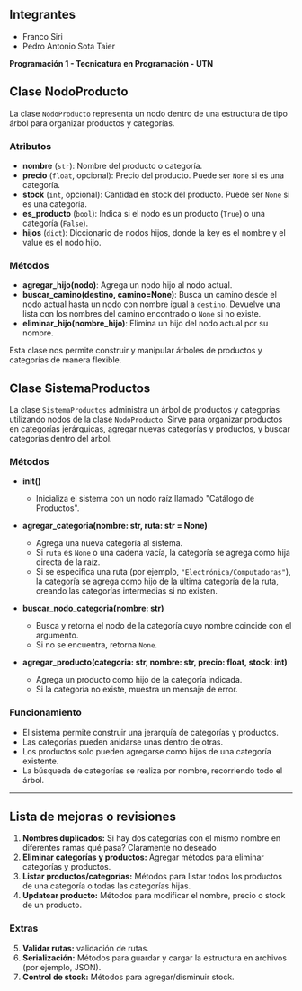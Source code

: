 ## Integrantes

- Franco Siri
- Pedro Antonio Sota Taier

**Programación 1 - Tecnicatura en Programación - UTN**

## Clase NodoProducto

La clase `NodoProducto` representa un nodo dentro de una estructura de tipo árbol para organizar productos y categorías.

### Atributos

- **nombre** (`str`): Nombre del producto o categoría.
- **precio** (`float`, opcional): Precio del producto. Puede ser `None` si es una categoría.
- **stock** (`int`, opcional): Cantidad en stock del producto. Puede ser `None` si es una categoría.
- **es_producto** (`bool`): Indica si el nodo es un producto (`True`) o una categoría (`False`).
- **hijos** (`dict`): Diccionario de nodos hijos, donde la key es el nombre y el value es el nodo hijo.

### Métodos

- **agregar_hijo(nodo)**: Agrega un nodo hijo al nodo actual.
- **buscar_camino(destino, camino=None)**: Busca un camino desde el nodo actual hasta un nodo con nombre igual a `destino`. Devuelve una lista con los nombres del camino encontrado o `None` si no existe.
- **eliminar_hijo(nombre_hijo)**: Elimina un hijo del nodo actual por su nombre.

Esta clase nos permite construir y manipular árboles de productos y categorías de manera flexible.

## Clase SistemaProductos

La clase `SistemaProductos` administra un árbol de productos y categorías utilizando nodos de la clase `NodoProducto`. Sirve para organizar productos en categorías jerárquicas, agregar nuevas categorías y productos, y buscar categorías dentro del árbol.

### Métodos

- **__init__()**
  - Inicializa el sistema con un nodo raíz llamado "Catálogo de Productos".

- **agregar_categoria(nombre: str, ruta: str = None)**
  - Agrega una nueva categoría al sistema.
  - Si `ruta` es `None` o una cadena vacía, la categoría se agrega como hija directa de la raíz.
  - Si se especifica una ruta (por ejemplo, `"Electrónica/Computadoras"`), la categoría se agrega como hijo de la última categoría de la ruta, creando las categorías intermedias si no existen.

- **buscar_nodo_categoria(nombre: str)**
  - Busca y retorna el nodo de la categoría cuyo nombre coincide con el argumento.
  - Si no se encuentra, retorna `None`.

- **agregar_producto(categoria: str, nombre: str, precio: float, stock: int)**
  - Agrega un producto como hijo de la categoría indicada.
  - Si la categoría no existe, muestra un mensaje de error.

### Funcionamiento

- El sistema permite construir una jerarquía de categorías y productos.
- Las categorías pueden anidarse unas dentro de otras.
- Los productos solo pueden agregarse como hijos de una categoría existente.
- La búsqueda de categorías se realiza por nombre, recorriendo todo el árbol.

---

## Lista de mejoras o revisiones

1. **Nombres duplicados:** Si hay dos categorías con el mismo nombre en diferentes ramas qué pasa? Claramente no deseado
2. **Eliminar categorías y productos:** Agregar métodos para eliminar categorías y productos.
3. **Listar productos/categorías:** Métodos para listar todos los productos de una categoría o todas las categorías hijas.
4. **Updatear producto:** Métodos para modificar el nombre, precio o stock de un producto.

### Extras
5. **Validar rutas:** validación de rutas.
6. **Serialización:** Métodos para guardar y cargar la estructura en archivos (por ejemplo, JSON).
7. **Control de stock:** Métodos para agregar/disminuir stock.

